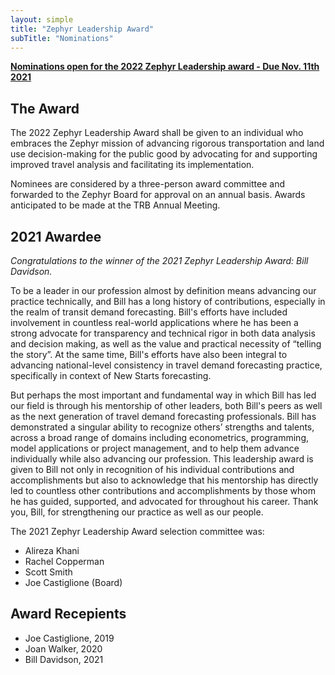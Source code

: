 ```yaml
---
layout: simple
title: "Zephyr Leadership Award"
subTitle: "Nominations"
---
```

**[Nominations open for the 2022 Zephyr Leadership award - Due Nov. 11th 2021](https://forms.gle/sZts1huyeqiHkzn88)**

## The Award

The 2022 Zephyr Leadership Award shall be given to an individual who embraces the Zephyr mission of advancing rigorous transportation and land use decision-making for the public good by advocating for and supporting improved travel analysis and facilitating its implementation.

Nominees are considered by a three-person award committee and forwarded to the Zephyr Board for approval on an annual basis. Awards anticipated to be made at the TRB Annual Meeting.

## 2021 Awardee

*Congratulations to the winner of the 2021 Zephyr Leadership Award: Bill Davidson.*

To be a leader in our profession almost by definition means advancing our practice technically, and Bill has a long history of contributions, especially in the realm of transit demand forecasting.  Bill's efforts have included involvement in countless real-world applications where he has been a strong advocate for transparency and technical rigor in both data analysis and decision making, as well as the value and practical necessity of “telling the story”.   At the same time, Bill's efforts have also been integral to advancing national-level consistency in travel demand forecasting practice, specifically in context of New Starts forecasting.  

But perhaps the most important and fundamental way in which Bill has led our field is through his mentorship of other leaders, both Bill's peers as well as the next generation of travel demand forecasting professionals.  Bill has demonstrated a singular ability to recognize others’ strengths and talents, across a broad range of domains including econometrics, programming, model applications or project management, and to help them advance individually while also advancing our profession. This leadership award is given to Bill not only in recognition of his individual contributions and accomplishments but also to acknowledge that his mentorship has directly led to countless other contributions and accomplishments by those whom he has guided, supported, and advocated for throughout his career.  Thank you, Bill, for strengthening our practice as well as our people.

The 2021 Zephyr Leadership Award selection committee was:  

- Alireza Khani
- Rachel Copperman
- Scott Smith
- Joe Castiglione (Board)

## Award Recepients

- Joe Castiglione, 2019
- Joan Walker, 2020
- Bill Davidson, 2021
